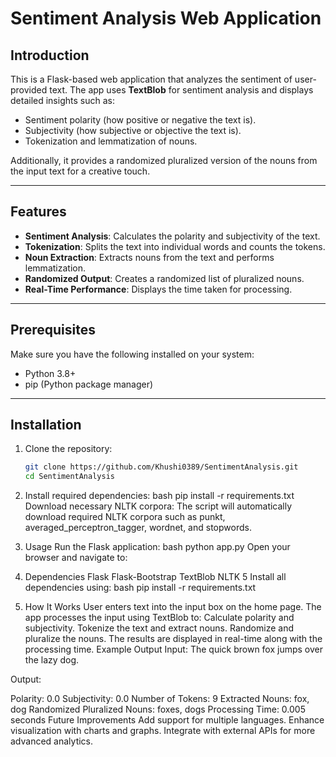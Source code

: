 # Sentiment Analysis Web Application

## Introduction
This is a Flask-based web application that analyzes the sentiment of user-provided text. The app uses **TextBlob** for sentiment analysis and displays detailed insights such as:
- Sentiment polarity (how positive or negative the text is).
- Subjectivity (how subjective or objective the text is).
- Tokenization and lemmatization of nouns.

Additionally, it provides a randomized pluralized version of the nouns from the input text for a creative touch.

---

## Features
- **Sentiment Analysis**: Calculates the polarity and subjectivity of the text.
- **Tokenization**: Splits the text into individual words and counts the tokens.
- **Noun Extraction**: Extracts nouns from the text and performs lemmatization.
- **Randomized Output**: Creates a randomized list of pluralized nouns.
- **Real-Time Performance**: Displays the time taken for processing.

---

## Prerequisites
Make sure you have the following installed on your system:
- Python 3.8+
- pip (Python package manager)

---

## Installation

1. Clone the repository:
   ```bash
   git clone https://github.com/Khushi0389/SentimentAnalysis.git
   cd SentimentAnalysis
2. Install required dependencies:
     bash
      pip install -r requirements.txt
       Download necessary NLTK corpora: The script will automatically download required NLTK corpora such as punkt, averaged_perceptron_tagger, wordnet, and stopwords.

3. Usage
   Run the Flask application:
      bash
        python app.py
        Open your browser and navigate to:
4. Dependencies
    Flask
    Flask-Bootstrap
    TextBlob
   NLTK
5 Install all dependencies using:
   bash
   pip install -r requirements.txt
6. How It Works
   User enters text into the input box on the home page.
    The app processes the input using TextBlob to:
    Calculate polarity and subjectivity.
    Tokenize the text and extract nouns.
    Randomize and pluralize the nouns.
   The results are displayed in real-time along with the processing time.
Example Output
Input:
The quick brown fox jumps over the lazy dog.

Output:

Polarity: 0.0
Subjectivity: 0.0
Number of Tokens: 9
Extracted Nouns: fox, dog
Randomized Pluralized Nouns: foxes, dogs
Processing Time: 0.005 seconds
Future Improvements
Add support for multiple languages.
Enhance visualization with charts and graphs.
Integrate with external APIs for more advanced analytics.
